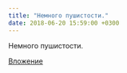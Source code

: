 ```yaml
---
title: "Немного пушистости."
date: 2018-06-20 15:59:00 +0300
---
```


Немного пушистости.

[Вложение](/assets/vk_photos/1/e7zowU624z8.jpg)

